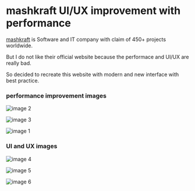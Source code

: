 # mashkraft UI/UX improvement with performance  

[mashkraft](https://www.mashkraft.com/) is Software and IT company with claim of 450+ projects worldwide.  

But I do not like their official website because the performace and UI/UX are really bad.  

So decided to recreate this website with modern and new interface with best practice.  


### performance improvement images
![image 2](https://blogger.googleusercontent.com/img/b/R29vZ2xl/AVvXsEiVyNrttMSYpSOeNLfKFMF-tZYMph0OT3BXLDBZzj6hqFXe6GQuAu9NHmpnyRlnHI0BwuJOM3BDeXxz_ZNwdbSQC0TjVIJVpbRRytz0tp0LldjO31sSI1js0GwNedlG_Jy4xATEKswRIrvOpEjmTzC6nI4LPRIFcZxoobg50QN3CsThgqGIr1nrGtOAcg/s16000/mashkraft-gtmetrix.png)

![image 3](https://blogger.googleusercontent.com/img/b/R29vZ2xl/AVvXsEhkwCzQrfiAYkNv7Bb2apvQpMYnMDy_pnMYQdhPXLLfoWQ1BqTMkVcDCPqcohkGGqIluid9mUaTLZJJQ48dyttM-uTNxH6oROmizHcluBvN0fpNX5rQyuMYCAlwhlK3jpy9nI5MQm95x2dG4JNcWuNvp2_Z_rJvGIx61VxVPEZfeuPcN9HOJCBY0JOYZQ/s16000/mashkraft-pingdom.png)

![image 1](https://blogger.googleusercontent.com/img/b/R29vZ2xl/AVvXsEglX-85lCnKhi7OsOq6jJsCcOUVXzEbJsQsc1iJyEnX4sw1nUFcdcrPl3hJlWFWMkv5NQvb6aUL8drZpMuj2GYxPr58IzUylfFHYDpXZdmHFSm4sQitYn6dAhxkQ9Tv-F50vSjeWIqiCxvIqngM2C6jvn7zLkcRK8EmqNVOda-fIFHiGTII-qmySu-vsg/s16000/mashkraft-pagespeed.png)

### UI and UX images
![image 4](https://blogger.googleusercontent.com/img/b/R29vZ2xl/AVvXsEjHU2uYcPU2AWApOuzjl6AnoDJpi_4Vrpgl-o9PE-b_lsq3N-i4bx445NiKsyMyKXJXRePFcP6cDedbs-JKs2QdGKSYT72ppJelEorQkGlUn4Lr7nOAZo9xI3dup9lEdIaDT8kYC7VlCeQRXsi8cvFaTiVjR0G0jzWtNSzHS54FGk9_PqHebMeL2UeKOA/s16000/mashkraft%201.png)

![image 5](https://blogger.googleusercontent.com/img/b/R29vZ2xl/AVvXsEhoWmVo3QhPWCHbdLA03lVGSp7w-UKxFsmuRMw_AYqKJ25zWrbTUQe1VwX9mM0YUk6GjTgdrEVU5q7UFMUPFJyv_t0jXzMzTLBclwMWw_Tfz3f3i5LgwMmJpixqIkT-77jM3snwffu6oi7qgGrNxnSJnqmQTdOiWLVccwtoCzyJBKcdi_YMGDykpZ5MRg/s16000/mashkraft%202.png)

![image 6](https://blogger.googleusercontent.com/img/b/R29vZ2xl/AVvXsEgfbHEHNlJEbRPSIRoFgUqrDP3uH1I9DGyPknkbtff69ZsNr310hx3VPqYzXCyjsCU3opcrQjrDKuxHk8fVrCY5hnGuwMO_2R2iG2po3sVM588-sDvzCMChnA_oywufEQB5LddVpaZYhPJanI1CjVZW45ic7cVi5eAtf-aXqrlfGUezz01ZRt5fIospaA/s16000/mashkraft%203.png)




